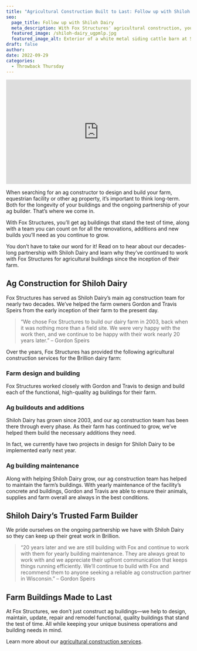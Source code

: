 ```yaml
---
title: "Agricultural Construction Built to Last: Follow up with Shiloh Dairy"
seo:
  page_title: Follow up with Shiloh Dairy
  meta_description: With Fox Structures' agricultural construction, you can count on high-quality ag buildings that stand the test of time! Just ask our customers.
  featured_image: /shiloh-dairy_ugpmlp.jpg
  featured_image_alt: Exterior of a white metal siding cattle barn at Shiloh Dairy
draft: false
author:
date: 2022-09-29
categories:
  - Throwback Thursday
---
```


<div class="wistia_responsive_padding" style="padding:56.25% 0 0 0;position:relative;"><div class="wistia_responsive_wrapper" style="height:100%;left:0;position:absolute;top:0;width:100%;"><iframe src="https://fast.wistia.net/embed/iframe/brtonlglx9?seo=true&videoFoam=true" title="Shiloh Dairy Video" allow="autoplay; fullscreen" allowtransparency="true" frameborder="0" scrolling="no" class="wistia_embed" name="wistia_embed" msallowfullscreen width="100%" height="100%"></iframe></div></div>
<script src="https://fast.wistia.net/assets/external/E-v1.js" async></script>

When searching for an ag constructor to design and build your farm, equestrian facility or other ag property, it’s important to think long-term. Both for the longevity of your buildings and the ongoing partnership of your ag builder. That’s where we come in.

With Fox Structures, you’ll get ag buildings that stand the test of time, along with a team you can count on for all the renovations, additions and new builds you’ll need as you continue to grow.

You don’t have to take our word for it! Read on to hear about our decades-long partnership with Shiloh Dairy and learn why they’ve continued to work with Fox Structures for agricultural buildings since the inception of their farm.

## Ag Construction for Shiloh Dairy
Fox Structures has served as Shiloh Dairy’s main ag construction team for nearly two decades. We’ve helped the farm owners Gordon and Travis Speirs from the early inception of their farm to the present day.

> “We chose Fox Structures to build our dairy farm in 2003, back when it was nothing more than a field site. We were very happy with the work then, and we continue to be happy with their work nearly 20 years later.” – Gordon Speirs

Over the years, Fox Structures has provided the following agricultural construction services for the Brillion dairy farm:

### Farm design and building
Fox Structures worked closely with Gordon and Travis to design and build each of the functional, high-quality ag buildings for their farm.

### Ag buildouts and additions
Shiloh Dairy has grown since 2003, and our ag construction team has been there through every phase. As their farm has continued to grow, we’ve helped them build the necessary additions they need.

In fact, we currently have two projects in design for Shiloh Dairy to be implemented early next year.

### Ag building maintenance
Along with helping Shiloh Dairy grow, our ag construction team has helped to maintain the farm’s buildings. With yearly maintenance of the facility’s concrete and buildings, Gordon and Travis are able to ensure their animals, supplies and farm overall are always in the best conditions.

## Shiloh Dairy’s Trusted Farm Builder
We pride ourselves on the ongoing partnership we have with Shiloh Dairy so they can keep up their great work in Brillion.

> “20 years later and we are still building with Fox and continue to work with them for yearly building maintenance. They are always great to work with and we appreciate their upfront communication that keeps things running efficiently. We’ll continue to build with Fox and recommend them to anyone seeking a reliable ag construction partner in Wisconsin.” – Gordon Speirs

## Farm Buildings Made to Last
At Fox Structures, we don’t just construct ag buildings—we help to design, maintain, update, repair and remodel functional, quality buildings that stand the test of time. All while keeping your unique business operations and building needs in mind.

Learn more about our [agricultural construction services](/construction-services/agricultural/).